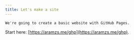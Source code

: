 ```yaml
---
title: Let's make a site
---
```


`We're going to create a basic website with GitHub Pages.`

Start here: [https://aramzs.me/ghp](https://aramzs.me/ghp).
